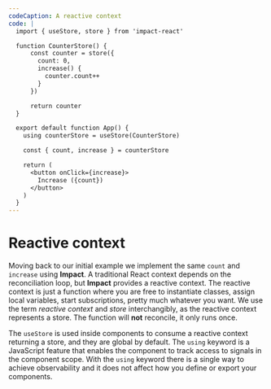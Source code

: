 ```yaml
---
codeCaption: A reactive context
code: |
  import { useStore, store } from 'impact-react'

  function CounterStore() {
      const counter = store({
        count: 0,
        increase() {
          counter.count++
        }
      })

      return counter
  }

  export default function App() {
    using counterStore = useStore(CounterStore)

    const { count, increase } = counterStore

    return (
      <button onClick={increase}>
        Increase ({count})
      </button>
    )
  }
---
```


# Reactive context

Moving back to our initial example we implement the same `count` and `increase` using **Impact**. A traditional React context depends on the reconciliation loop, but **Impact** provides a reactive context. The reactive context is just a function where you are free to instantiate classes, assign local variables, start subscriptions, pretty much whatever you want. We use the term _reactive context_ and _store_ interchangibly, as the reactive context represents a store. The function will **not** reconcile, it only runs once.

The `useStore` is used inside components to consume a reactive context returning a store, and they are global by default. The `using` keyword is a JavaScript feature that enables the component to track access to signals in the component scope. With the `using` keyword there is a single way to achieve observability and it does not affect how you define or export your components.

<ClientOnly>
  <Playground />
</ClientOnly>
